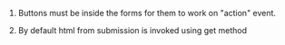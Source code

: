 1. Buttons must be inside the forms for them to work on "action" event.

2. By default html from submission is invoked using get method